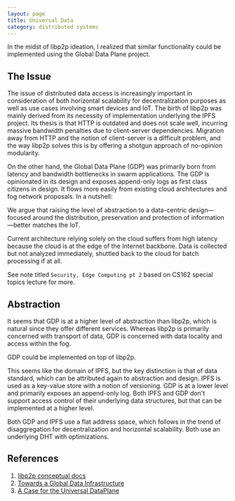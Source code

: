 ```yaml
---
layout: page
title: Universal Data
category: distributed systems
---
```


<p class="message">
  In the midst of libp2p ideation, I realized that similar functionality could be implemented using the Global Data Plane project. 
</p>

## The Issue

The issue of distributed data access is increasingly important in consideration of both horizontal scalability for decentralization purposes as well as use cases involving smart devices and IoT. The birth of libp2p was mainly derived from its necessity of implementation underlying the IPFS project. Its thesis is that HTTP is outdated and does not scale well, incurring massive bandwidth penalties due to client-server dependencies. Migration away from HTTP and the notion of client-server is a difficult problem, and the way libp2p solves this is by offering a shotgun approach of no-opinion modularity. 

On the other hand, the Global Data Plane (GDP) was primarily born from latency and bandwidth bottlenecks in swarm applications. The GDP is opinionated in its design and exposes append-only logs as first class citizens in design. It flows more easily from existing cloud architectures and fog network proposals. In a nutshell:

<p class="message">
  We argue that raising the level of abstraction to a data-centric design—focused around the distribution, preservation and protection of information—better matches the IoT.
</p>

Current architecture relying solely on the cloud suffers from high latency because the cloud is at the edge of the Internet backbone. Data is collected but not analyzed immediately, shuttled back to the cloud for batch processing if at all. 

See note titled `Security, Edge Computing pt 2` based on CS162 special topics lecture for more. 

## Abstraction

It seems that GDP is at a higher level of abstraction than libp2p, which is natural since they offer different services. Whereas libp2p is primarily concerned with transport of data, GDP is concerned with data locality and access within the fog. 

GDP could be implemented on top of libp2p.

This seems like the domain of IPFS, but the key distinction is that of data standard, which can be attributed again to abstraction and design. IPFS is used as a key-value store with a notion of versioning. GDP is at a lower level and primarily exposes an append-only log. Both IPFS and GDP don't support access control of their underlying data structures, but that can be implemented at a higher level. 

Both GDP and IPFS use a flat address space, which follows in the trend of disaggregation for decentralization and horizontal scalability. Both use an underlying DHT with optimizations. 

## References

1. [libp2p conceptual docs](https://docs.libp2p.io/concepts)
2. [Towards a Global Data Infrastructure](https://ptolemy.berkeley.edu/projects/chess/pubs/1172/MorEtAl_GlobalData_1_.pdf)
3. [A Case for the Universal DataPlane](https://ptolemy.berkeley.edu/projects/terraswarm/pubs/116/kubitowicz_udplane_edge.pdf)